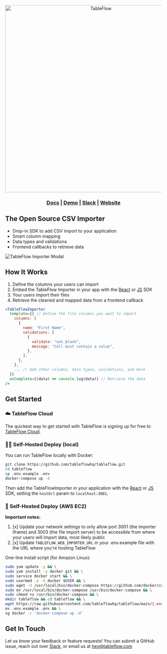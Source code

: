 <div align="center">
<a href="https://tableflow.com"><img src="https://tableflow-assets-cdn.s3.amazonaws.com/TableFlow-readme-header.png" width="600" alt="TableFlow"></a>

<h3>
    <a href="https://tableflow.com/docs">Docs</a> |
    <a href="https://example-crm.tableflow.com/">Demo</a> |
    <a href="https://join.slack.com/t/tableflow/shared_invite/zt-1psu47idh-vnItf_BaWcIWih8flGZ0fw">Slack</a> |
    <a href="https://tableflow.com">Website</a> 
</h3>

</div>

## The Open Source CSV Importer

* Drop-in SDK to add CSV import to your application
* Smart column mapping
* Data types and validations
* Frontend callbacks to retrieve data

![TableFlow Importer Modal](https://tableflow-public-cdn.s3.amazonaws.com/2023-10-03-data-review)

## How It Works

1. Define the columns your users can import
2. Embed the TableFlow Importer in your app with the [React](https://tableflow.com/docs/sdk/react)
   or [JS](https://tableflow.com/docs/sdk/javascript) SDK
3. Your users import their files
4. Retrieve the cleaned and mapped data from a frontend callback

```jsx
<TableFlowImporter
  template={{ // Define the file columns you want to import
    columns: [
      {
        name: "First Name",
        validations: [
          {
            validate: "not_blank",
            message: "Cell must contain a value",
          },
        ],
      },
    ],
    ... // Add other columns, data types, validations, and more
  }}
  onComplete={(data) => console.log(data)} // Retrieve the data
/>
```

## Get Started

### ☁️ TableFlow Cloud

The quickest way to get started with TableFlow is signing up for free
to [TableFlow Cloud](https://app.tableflow.com/signup).

### 👩‍💻 Self-Hosted Deploy (local)

You can run TableFlow locally with Docker:

```bash
git clone https://github.com/tableflowhq/tableflow.git
cd tableflow
cp .env.example .env
docker-compose up -d
```

Then add the TableFlowImporter in your application with the [React](https://tableflow.com/docs/sdk/react)
or [JS](https://tableflow.com/docs/sdk/javascript) SDK, setting the `hostUrl` param to `localhost:3001`.

### 🤖 Self-Hosted Deploy (AWS EC2)

**Important notes:**

1. [x] Update your network settings to only allow port 3001 (the importer iframe) and 3003 (the file import server) to
   be accessible from where your users will import data, most likely public
2. [x] Update `TABLEFLOW_WEB_IMPORTER_URL` in your .env.example file with the URL where you're hosting TableFlow

One-line install script (for Amazon Linux):

```bash
sudo yum update -y && \
sudo yum install -y docker git && \
sudo service docker start && \
sudo usermod -a -G docker $USER && \
sudo wget -O /usr/local/bin/docker-compose https://github.com/docker/compose/releases/download/v2.19.1/docker-compose-$(uname -s)-$(uname -m) && \
sudo mv /usr/local/bin/docker-compose /usr/bin/docker-compose && \
sudo chmod +x /usr/bin/docker-compose && \
mkdir tableflow && cd tableflow && \
wget https://raw.githubusercontent.com/tableflowhq/tableflow/main/{.env.example,docker-compose.yml,docker-compose.base.yml} && \
mv .env.example .env && \
sg docker -c 'docker-compose up -d'
```

## Get In Touch

Let us know your feedback or feature requests! You can submit a GitHub issue, reach out
over [Slack](https://join.slack.com/t/tableflow/shared_invite/zt-1psu47idh-vnItf_BaWcIWih8flGZ0fw), or email us
at [hey@tableflow.com](mailto:hey@tableflow.com)
